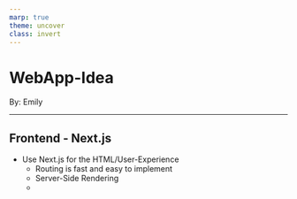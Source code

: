 ```yaml
---
marp: true
theme: uncover
class: invert
---
```


# WebApp-Idea
By: Emily

---

## Frontend - Next.js

* Use Next.js for the HTML/User-Experience
  * Routing is fast and easy to implement
  * Server-Side Rendering
  * 